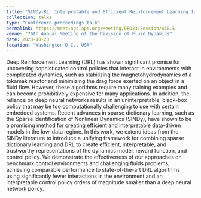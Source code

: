 ```yaml
---
title: "SINDy-RL: Interpretable and Efficient Reinforcement Learning for Fluid Flow Control"
collection: talks
type: "Conference proceedings talk"
permalink: https://meetings.aps.org/Meeting/DFD23/Session/A30.5 
venue: "76th Annual Meeting of the Division of Fluid Dynamics"
date: 2023-10-23
location: "Washington D.C., USA"
---
```


Deep Reinforcement Learning (DRL) has shown significant promise for uncovering sophisticated control policies that interact in environments with complicated dynamics, such as stabilizing the magnetohydrodynamics of a tokamak reactor and minimizing the drag force exerted on an object in a fluid flow. However, these algorithms require many training examples and can become prohibitively expensive for many applications. In addition, the reliance on deep neural networks results in an uninterpretable, black-box policy that may be too computationally challenging to use with certain embedded systems. Recent advances in sparse dictionary learning, such as the Sparse Identification of Nonlinear Dynamics (SINDy), have shown to be a promising method for creating efficient and interpretable data-driven models in the low-data regime. In this work, we extend ideas from the SINDy literature to introduce a unifying framework for combining sparse dictionary learning and DRL to create efficient, interpretable, and trustworthy representations of the dynamics model, reward function, and control policy. We demonstrate the effectiveness of our approaches on benchmark control environments and challenging fluids problems, achieving comparable performance to state-of-the-art DRL algorithms using significantly fewer interactions in the environment and an interpretable control policy orders of magnitude smaller than a deep neural network policy.